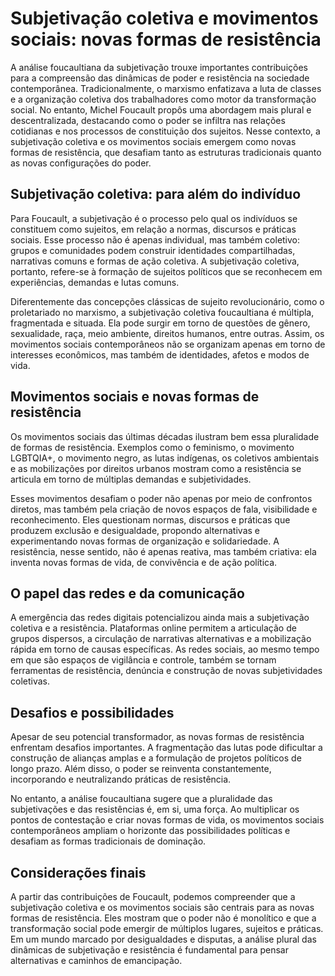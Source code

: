 
# Subjetivação coletiva e movimentos sociais: novas formas de resistência

A análise foucaultiana da subjetivação trouxe importantes contribuições para a compreensão das dinâmicas de poder e resistência na sociedade contemporânea. Tradicionalmente, o marxismo enfatizava a luta de classes e a organização coletiva dos trabalhadores como motor da transformação social. No entanto, Michel Foucault propôs uma abordagem mais plural e descentralizada, destacando como o poder se infiltra nas relações cotidianas e nos processos de constituição dos sujeitos. Nesse contexto, a subjetivação coletiva e os movimentos sociais emergem como novas formas de resistência, que desafiam tanto as estruturas tradicionais quanto as novas configurações do poder.

## Subjetivação coletiva: para além do indivíduo

Para Foucault, a subjetivação é o processo pelo qual os indivíduos se constituem como sujeitos, em relação a normas, discursos e práticas sociais. Esse processo não é apenas individual, mas também coletivo: grupos e comunidades podem construir identidades compartilhadas, narrativas comuns e formas de ação coletiva. A subjetivação coletiva, portanto, refere-se à formação de sujeitos políticos que se reconhecem em experiências, demandas e lutas comuns.

Diferentemente das concepções clássicas de sujeito revolucionário, como o proletariado no marxismo, a subjetivação coletiva foucaultiana é múltipla, fragmentada e situada. Ela pode surgir em torno de questões de gênero, sexualidade, raça, meio ambiente, direitos humanos, entre outras. Assim, os movimentos sociais contemporâneos não se organizam apenas em torno de interesses econômicos, mas também de identidades, afetos e modos de vida.

## Movimentos sociais e novas formas de resistência

Os movimentos sociais das últimas décadas ilustram bem essa pluralidade de formas de resistência. Exemplos como o feminismo, o movimento LGBTQIA+, o movimento negro, as lutas indígenas, os coletivos ambientais e as mobilizações por direitos urbanos mostram como a resistência se articula em torno de múltiplas demandas e subjetividades.

Esses movimentos desafiam o poder não apenas por meio de confrontos diretos, mas também pela criação de novos espaços de fala, visibilidade e reconhecimento. Eles questionam normas, discursos e práticas que produzem exclusão e desigualdade, propondo alternativas e experimentando novas formas de organização e solidariedade. A resistência, nesse sentido, não é apenas reativa, mas também criativa: ela inventa novas formas de vida, de convivência e de ação política.

## O papel das redes e da comunicação

A emergência das redes digitais potencializou ainda mais a subjetivação coletiva e a resistência. Plataformas online permitem a articulação de grupos dispersos, a circulação de narrativas alternativas e a mobilização rápida em torno de causas específicas. As redes sociais, ao mesmo tempo em que são espaços de vigilância e controle, também se tornam ferramentas de resistência, denúncia e construção de novas subjetividades coletivas.

## Desafios e possibilidades

Apesar de seu potencial transformador, as novas formas de resistência enfrentam desafios importantes. A fragmentação das lutas pode dificultar a construção de alianças amplas e a formulação de projetos políticos de longo prazo. Além disso, o poder se reinventa constantemente, incorporando e neutralizando práticas de resistência.

No entanto, a análise foucaultiana sugere que a pluralidade das subjetivações e das resistências é, em si, uma força. Ao multiplicar os pontos de contestação e criar novas formas de vida, os movimentos sociais contemporâneos ampliam o horizonte das possibilidades políticas e desafiam as formas tradicionais de dominação.

## Considerações finais

A partir das contribuições de Foucault, podemos compreender que a subjetivação coletiva e os movimentos sociais são centrais para as novas formas de resistência. Eles mostram que o poder não é monolítico e que a transformação social pode emergir de múltiplos lugares, sujeitos e práticas. Em um mundo marcado por desigualdades e disputas, a análise plural das dinâmicas de subjetivação e resistência é fundamental para pensar alternativas e caminhos de emancipação.
```
